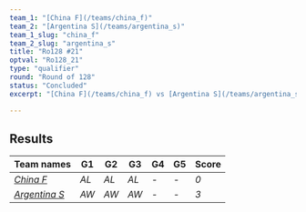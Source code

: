 ```yaml
---
team_1: "[China F](/teams/china_f)"
team_2: "[Argentina S](/teams/argentina_s)"
team_1_slug: "china_f"
team_2_slug: "argentina_s"
title: "Ro128 #21"
optval: "Ro128_21"
type: "qualifier"
round: "Round of 128"
status: "Concluded"
excerpt: "[China F](/teams/china_f) vs [Argentina S](/teams/argentina_s)"

---
```

## Results

| Team names | G1 | G2 | G3 | G4 | G5 | Score |
| -- | -- | -- | -- | -- | -- | -- |
| *[China F](/teams/china_f)* | *AL* | *AL* | *AL* | *-* | *-* | *0* |
| *[Argentina S](/teams/argentina_s)* | *AW* | *AW* | *AW* | *-* | *-* | *3* |
